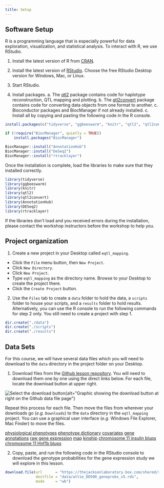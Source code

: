 ```yaml
---
title: Setup
---
```


## Software Setup

R is a programming language that is especially powerful for data exploration, 
visualization, and statistical analysis. To interact with R, we use RStudio. 

1. Install the latest version of R from [CRAN](https://cran.r-project.org/).

2. Install the latest version of [RStudio](https://www.rstudio.com/products/rstudio/download/). 
Choose the free RStudio Desktop version for Windows, Mac, or Linux. 

3. Start RStudio. 

4. Install packages. 
    a. The [qtl2](https://github.com/rqtl/qtl2) package contains code for
    haplotype reconstruction, QTL mapping and plotting. 
    b. The [qtl2convert](https://github.com/rqtl/qtl2convert) package contains
    code for converting data objects from one format to another.
    c. Bioconductor packages and BiocManager if not already installed.
    c. Install all by copying and pasting the following code in the R console.

```r
install.packages(c("tidyverse", "ggbeeswarm", "knitr", "qtl2", "qtl2convert"))

if (!require("BiocManager", quietly = TRUE))
    install.packages("BiocManager")

BiocManager::install("AnnotationHub")
BiocManager::install("DeSeq2")
BiocManager::install("rtracklayer")
```

Once the installation is complete, load the libraries to make sure that they 
installed correctly. 

```r
library(tidyverse)
library(ggbeeswarm)
library(knitr)
library(qtl2)
library(qtl2convert)
library(AnnotationHub)
library(DESeq2)
library(rtracklayer)
```

If the libraries don't load and you received errors during the installation,
please contact the workshop instructors before the workshop to help you.

## Project organization

1. Create a new project in your Desktop called `eqtl_mapping`. 
- Click the `File` menu button, then `New Project`.
- Click `New Directory`. 
- Click `New Project`.
- Type `eqtl_mapping` as the directory name. Browse to your Desktop to create the project there.
- Click the `Create Project` button.

2. Use the `Files` tab to create  a `data` folder to hold the data, a `scripts` folder to 
house your scripts, and a `results` folder to hold results. Alternatively, you can use the 
R console to run the following commands for step 2 only. You still need to create a 
project with step 1.

```r
dir.create("./data")
dir.create("./scripts")
dir.create("./results")
```

## Data Sets

For this course, we will have several data files which you will need to 
download to the `data` directory in the project folder on your Desktop.

1. Download files from the 
[Github lesson repository](https://github.com/smcclatchy/eqtl-mapping/tree/main/episodes/data).
You will need to download them one by one using the direct links below. For each
file, locate the download button at upper right.

![Select the download button](../episodes/fig/download-button.png){alt="Graphic showing the download button at right on the Github data file page"}

Repeat this process for each file. Then move the files from wherever your 
downloads go (*e.g.* `Downloads`) to the `data` directory in the `eqtl_mapping` 
project. You can use a graphical user interface (*e.g.* Windows File Explorer, 
Mac Finder) to move the files.

[physiological phenotypes](https://github.com/smcclatchy/eqtl-mapping/blob/main/episodes/data/attie_do_pheno.rds)
[phenotype dictionary](https://github.com/smcclatchy/eqtl-mapping/blob/main/episodes/data/attie_do_pheno_dict.rds)
[covariates](https://github.com/smcclatchy/eqtl-mapping/blob/main/episodes/data/attie_do_covar.rds)
[gene annotations](https://github.com/smcclatchy/eqtl-mapping/blob/main/episodes/data/attie_do_expr_annot.rds)
[raw gene expression](https://github.com/smcclatchy/eqtl-mapping/blob/main/episodes/data/attie_do_expr_raw.rds)
[map](https://github.com/smcclatchy/eqtl-mapping/blob/main/episodes/data/attie_do_map.rds)
[kinship](https://github.com/smcclatchy/eqtl-mapping/blob/main/episodes/data/attie_do_kinship.rds)
[chromosome 11 insulin blups](https://github.com/smcclatchy/eqtl-mapping/blob/main/episodes/data/ins_tauc_blup_chr11.rds)
[chromosome 11 Hnf1b blups](https://github.com/smcclatchy/eqtl-mapping/blob/main/episodes/data/hnf1b_blup_chr11.rds)




2. Copy, paste, and run the following code in the RStudio console to download the
genotype probabilities for the gene expression study we will explore in this
lesson.

```r
download.file(url      = "https://thejacksonlaboratory.box.com/shared/static/4hy4hbjyrxjbrzh570i4g02r62bx3lgk.rds",
              destfile = "data/attie_DO500_genoprobs_v5.rds",
              mode     = "wb")
```